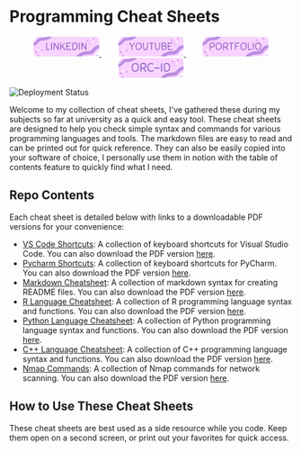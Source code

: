 # Programming Cheat Sheets

<div align="center">
  <a href="https://www.linkedin.com/in/brianna-laird/" target="_blank">
    <span style="margin: 0 15px;">
      <img src="https://github.com/breezy-codes/breezy-codes/blob/main/Figures/linkedin.png" style="height: 35px;" alt="linkedin logo" />
    </span>
  </a>
  <a href="https://www.youtube.com/@Breezy-Codes/" target="_blank">
    <span style="margin: 0 15px;">
      <img src="https://github.com/breezy-codes/breezy-codes/blob/main/Figures/youtube.png" style="height: 35px;" alt="youtube logo" />
    </span>
  </a>
  <a href="https://briannalaird.com/" target="_blank">
    <span style="margin: 0 15px;">
      <img src="https://github.com/breezy-codes/breezy-codes/blob/main/Figures/portfolio.png" style="height: 35px;" alt="portfolio logo" />
    </span>
  </a>
  <a href="https://orcid.org/0009-0005-9841-3691" target="_blank">
    <span style="margin: 0 15px;">
      <img src="https://github.com/breezy-codes/breezy-codes/blob/main/Figures/orc-id.png" style="height: 35px;" alt="ORC-ID" />
    </span>
  </a>
</div>

![Deployment Status](https://github.com/breezy-codes/Cheat-Sheets/actions/workflows/deploy.yml/badge.svg)

Welcome to my collection of cheat sheets, I've gathered these during my subjects so far at university as a quick and easy tool. These cheat sheets are designed to help you check simple syntax and commands for various programming languages and tools. The markdown files are easy to read and can be printed out for quick reference. They can also be easily copied into your software of choice, I personally use them in notion with the table of contents feature to quickly find what I need.

## Repo Contents

Each cheat sheet is detailed below with links to a downloadable PDF versions for your convenience:

- [VS Code Shortcuts](VS-Code-Shortcuts.md): A collection of keyboard shortcuts for Visual Studio Code. You can also download the PDF version [here](VS-Code-Shortcuts.pdf).
- [Pycharm Shortcuts](Pycharm-Shortcuts.md): A collection of keyboard shortcuts for PyCharm. You can also download the PDF version [here](Pycharm-Shortcuts.pdf).
- [Markdown Cheatsheet](Markdown.md): A collection of markdown syntax for creating README files. You can also download the PDF version [here](Markdown.pdf).
- [R Language Cheatsheet](R-Language.md): A collection of R programming language syntax and functions. You can also download the PDF version [here](R-Language.pdf).
- [Python Language Cheatsheet](Python-Language.md): A collection of Python programming language syntax and functions. You can also download the PDF version [here](Python-Language.pdf).
- [C++ Language Cheatsheet](CPP-Language.md): A collection of C++ programming language syntax and functions. You can also download the PDF version [here](CPP-Language.pdf).
- [Nmap Commands](nmap.md): A collection of Nmap commands for network scanning. You can also download the PDF version [here](nmap.pdf).

## How to Use These Cheat Sheets

These cheat sheets are best used as a side resource while you code. Keep them open on a second screen, or print out your favorites for quick access.
